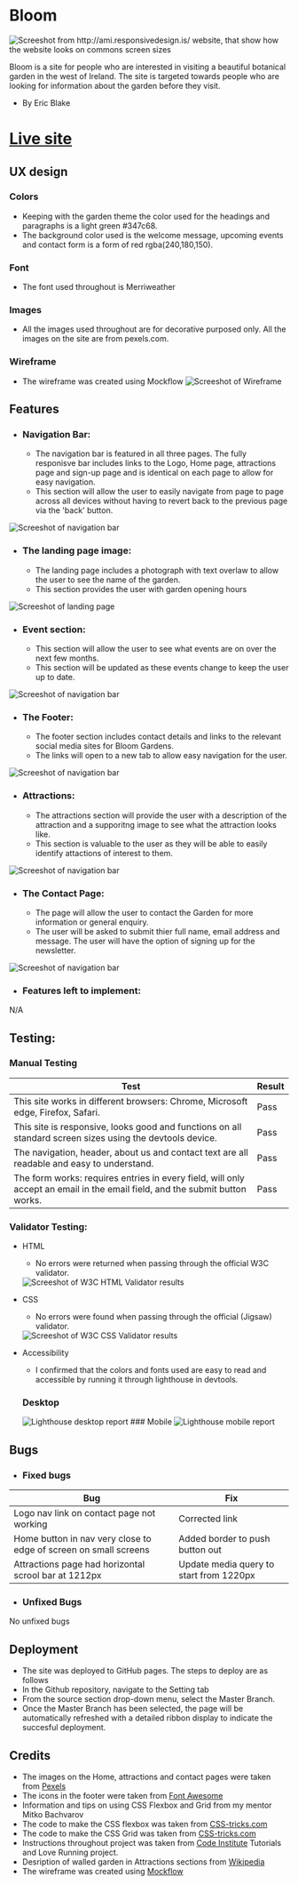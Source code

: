 # Bloom

<img src="assets/Documentation/bloom-mockup.png" alt="Screeshot from http://ami.responsivedesign.is/ website, that show how the website looks on commons screen sizes">

Bloom is a site for people who are interested in visiting a beautiful botanical garden in the west of Ireland. 
The site is targeted towards people who are looking for information about the garden before they visit.
- By Eric Blake


# [Live site](https://eric-blake.github.io/Bloom/ "Live site") 

## UX design

### Colors
* Keeping with the garden theme the color used for the headings and paragraphs is a light green #347c68.
* The background color used is the welcome message, upcoming events and contact form is a form of red rgba(240,180,150).

### Font
* The font used throughout is Merriweather

### Images
* All the images used throughout are for decorative purposed only. All the images on the site are from pexels.com.

### Wireframe
* The wireframe was created using Mockflow
  <img src="assets/Documentation/Wireframe.PNG" alt="Screeshot of Wireframe">

## Features

* ### Navigation Bar:
    * The navigation bar is featured in all three pages. The fully responisve bar includes links to the Logo, Home page, attractions page and sign-up page and is identical on each page to allow for easy navigation.
    * This section will allow the user to easily navigate from page to page across all devices without having to revert back to the previous page via the 'back' button.
<img src="assets/Documentation/navigation-bar.PNG" alt="Screeshot of navigation bar">


* ### The landing page image:
    * The landing page includes a photograph with text overlaw to allow the user to see the name of the garden.
    * This section provides the user with garden opening hours
<img src="assets/Documentation/landing-page.PNG" alt="Screeshot of landing page">

* ### Event section:
    * This section will allow the user to see what events are on over the next few months. 
    * This section will be updated as these events change to keep the user up to date.
<img src="assets/Documentation/upcoming-events.png" alt="Screeshot of navigation bar">

* ### The Footer:
    * The footer section includes contact details and links to the relevant social media sites for Bloom Gardens.
    * The links will open to a new tab to allow easy navigation for the user.
<img src="assets/Documentation/footer.PNG" alt="Screeshot of navigation bar">

* ### Attractions:
    * The attractions section will provide the user with a description of the attraction and a supporitng image to see what the attraction looks like.
    * This section is valuable to the user as they will be able to easily identify attactions of interest to them.
<img src="assets/Documentation/attractions.png" alt="Screeshot of navigation bar">


* ### The Contact Page:
    * The page will allow the user to contact the Garden for more information or general enquiry. 
    * The user will be asked to submit thier full name, email address and message. The user will have the option of signing up for the newsletter. 
<img src="assets/Documentation/contact-us.png" alt="Screeshot of navigation bar">


* ### Features left to implement:
N/A

 ## Testing:

### Manual Testing
| Test | Result |
| ------------- | ------------- |
| This site works in different browsers: Chrome, Microsoft edge, Firefox, Safari.| Pass|
| This site is responsive, looks good and functions on all standard screen sizes using the devtools device. | Pass  |
| The navigation, header, about us and contact text are all readable and easy to understand. | Pass |
| The form works: requires entries in every field, will only accept an email in the email field, and the submit button works. | Pass |
  
### Validator Testing:
* HTML
    * No errors were returned when passing through the official W3C validator. 
    <img src="assets/Documentation/W3C HTML Validator.PNG" alt="Screeshot of W3C HTML Validator results">
* CSS
    * No errors were found when passing through the official (Jigsaw) validator.
    <img src="assets/Documentation/W3C CSS Validator.PNG" alt="Screeshot of W3C CSS Validator results">

* Accessibility
    * I confirmed that the colors and fonts used are easy to read and accessible by running it through lighthouse in devtools.
     ### Desktop 
     <img src="assets/Documentation/lighthouse-desktop.PNG" alt="Lighthouse desktop report">
     ### Mobile
     <img src="assets/Documentation/lighthouse-mobile.png" alt="Lighthouse mobile report">


## Bugs
* ### Fixed bugs
| Bug | Fix |
| ------------- | ------------- |
| Logo nav link on contact page not working | Corrected link |
| Home button in nav very close to edge of screen on small screens | Added border to push button out  |
| Attractions page had horizontal scrool bar at 1212px | Update media query to start from 1220px  |

* ### Unfixed Bugs
No unfixed bugs


## Deployment
 * The site was deployed to GitHub pages. The steps to deploy are as follows
 * In the Github repository, navigate to the Setting tab
 * From the source section drop-down menu, select the Master Branch.
 * Once the Master Branch has been selected, the page will be automatically refreshed with a detailed ribbon display to indicate the succesful deployment.

## Credits
 * The images on the Home, attractions and contact pages were taken from [Pexels](https://www.pexels.com/ "Pexels") 
 * The icons in the footer were taken from [Font Awesome](https://fontawesome.com/ "Font Awesome")
 * Information and tips on using CSS Flexbox and Grid from my mentor Mitko Bachvarov
 * The code to make the CSS flexbox was taken from [CSS-tricks.com](https://css-tricks.com/snippets/css/a-guide-to-flexbox/ "CSS-tricks" )
 * The code to make the CSS Grid was taken from [CSS-tricks.com](https://css-tricks.com/snippets/css/complete-guide-grid/ "CSS-tricks")
 * Instructions throughout project was taken from [Code Institute](https://codeinstitute.net/ie/ "Code Institute") Tutorials and Love Running project.
 * Desription of walled garden in Attractions sections from [Wikipedia ](https://en.wikipedia.org/wiki/Walled_garden "Wikipedia")
 * The wireframe was created using [Mockflow ](https://mockflow.com/ "Mockflow")
    

